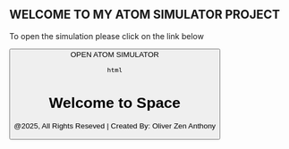 ## WELCOME TO MY ATOM SIMULATOR PROJECT
To open the simulation please click on the link below

<a href="https://0liv3rr0033.github.io/atomsimulator/Simulator.html">
  <button>OPEN ATOM SIMULATOR

```html```
<!DOCTYPE html>
<html lang="en">
<head>
    <meta charset="UTF-8">
    <meta name="viewport" content="width=device-width, initial-scale=1.0">
    <title>Cool Space Background</title>
    <link rel="stylesheet" href="styles.css">
</head>
<body>
    <div class="space-background"></div>
    <h1>Welcome to Space</h1>
</body>
</html>


@2025, All Rights Reseved |
Created By: Oliver Zen Anthony
